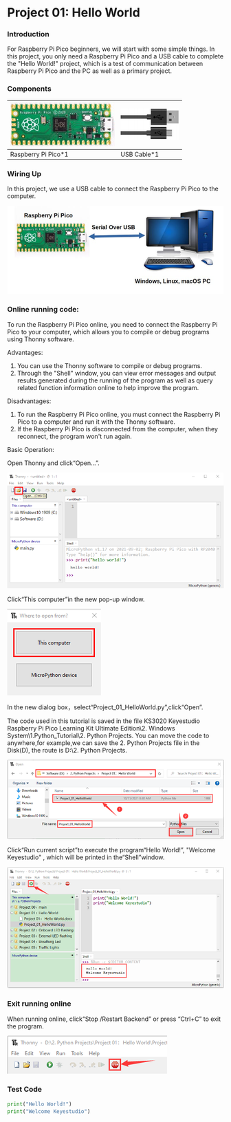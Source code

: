 # Project 01: Hello World

### **Introduction**

For Raspberry Pi Pico beginners, we will start with some simple things. In this project, you only need a Raspberry Pi Pico and a USB cable to complete the "Hello World\!" project, which is a test of communication between Raspberry Pi Pico and the PC as well as a primary project.

### **Components**

| ![img](media/wps100.png) | ![img](media/wps101.jpg) |
| ------------------------ | ------------------------ |
| Raspberry Pi Pico*1      | USB Cable*1              |

### **Wiring Up**

In this project, we use a USB cable to connect the Raspberry Pi Pico to the computer.

![](/media/8ea81d60b8e2132c358041235490b7d5.jpeg)

### **Online running code:**

To run the Raspberry Pi Pico online, you need to connect the Raspberry Pi Pico to your computer, which allows you to compile or debug programs using Thonny software.  

Advantages:

1. You can use the Thonny software to compile or debug programs. 
2. Through the "Shell" window, you can view error messages and output results generated during the running of the program as well as query related function information online to help improve the program.  

Disadvantages:

1. To run the Raspberry Pi Pico online, you must connect the Raspberry Pi Pico to a computer and run it with the Thonny software.  
2. If the Raspberry Pi Pico is disconnected from the computer, when they reconnect, the program won't run again.  

Basic Operation:

Open Thonny and click“Open...”.

![](/media/b65264767d6ff04d5f3530b8eebe218c.png)

Click“This computer”in the new pop-up window.

![](/media/5bdbc66ef89b41a53e46696c07b2c282.png)

In the new dialog box，select“Project\_01\_HelloWorld.py”,click“Open”.

The code used in this tutorial is saved in the file KS3020 Keyestudio Raspberry Pi Pico Learning Kit Ultimate Edition\\2. Windows
System\\1.Python\_Tutorial\\2. Python Projects. You can move the code to anywhere,for example,we can save the 2. Python Projects file in the Disk(D), the route is D:\\2. Python Projects.

![](/media/9b61f563870ec1235e6cc48ca748cec5.png)

Click“Run current script”to execute the program“Hello World\!”, "Welcome Keyestudio" , which will be printed in the“Shell”window.

![](/media/39eb24657c5733544944dd643640a61d.png)

### **Exit running online**

When running online, click“Stop /Restart Backend” or press “Ctrl+C” to exit the program.  

![](/media/dc2a210535724a7d601b5ad8b02ca8ed.png)

### **Test Code**

```python
print("Hello World!")
print("Welcome Keyestudio")
```

